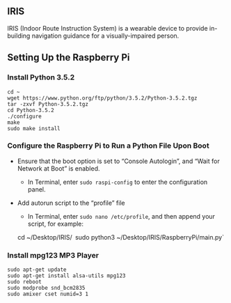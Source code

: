 ## IRIS
IRIS (Indoor Route Instruction System) is a wearable device to provide in-building navigation guidance for a
visually-impaired person.

## Setting Up the Raspberry Pi

### Install Python 3.5.2
    cd ~
    wget https://www.python.org/ftp/python/3.5.2/Python-3.5.2.tgz
    tar -zxvf Python-3.5.2.tgz
    cd Python-3.5.2
    ./configure
    make
    sudo make install

### Configure the Raspberry Pi to Run a Python File Upon Boot
- Ensure that the boot option is set to “Console Autologin”, and “Wait for Network at Boot” is enabled.
    - In Terminal, enter `sudo raspi-config` to enter the configuration panel.
- Add autorun script to the “profile” file
    - In Terminal, enter `sudo nano /etc/profile`, and then append your script, for example:

    cd ~/Desktop/IRIS/`
    `sudo python3 ~/Desktop/IRIS/RaspberryPi/main.py`

### Install mpg123 MP3 Player
    sudo apt-get update
    sudo apt-get install alsa-utils mpg123
    sudo reboot
    sudo modprobe snd_bcm2835
    sudo amixer cset numid=3 1
